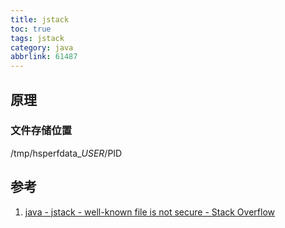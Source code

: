 ```yaml
---
title: jstack
toc: true
tags: jstack
category: java
abbrlink: 61487
---
```


## 原理

### 文件存储位置

/tmp/hsperfdata_$USER/$PID

###


## 参考

1. [java - jstack - well-known file is not secure - Stack Overflow](https://stackoverflow.com/questions/9100149/jstack-well-known-file-is-not-secure)
